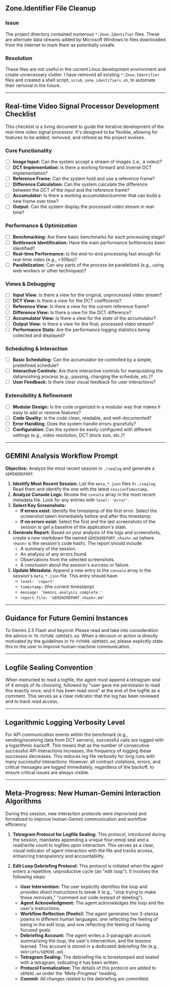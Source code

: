 ## Zone.Identifier File Cleanup

### Issue

The project directory contained numerous `*:Zone.Identifier` files. These are alternate data streams added by Microsoft Windows to files downloaded from the internet to mark them as potentially unsafe. 

### Resolution

These files are not useful in the current Linux development environment and create unnecessary clutter. I have removed all existing `*:Zone.Identifier` files and created a shell script, `scrub_zone_identifiers.sh`, to automate their removal in the future.

---

## Real-time Video Signal Processor Development Checklist

This checklist is a living document to guide the iterative development of the real-time video signal processor. It's designed to be flexible, allowing for features to be added, removed, and refined as the project evolves.

### Core Functionality

*   [ ] **Image Input:** Can the system accept a stream of images (i.e., a video)?
*   [ ] **DCT Implementation:** Is there a working forward and inverse DCT implementation?
*   [ ] **Reference Frame:** Can the system hold and use a reference frame?
*   [ ] **Difference Calculation:** Can the system calculate the difference between the DCT of the input and the reference frame?
*   [ ] **Accumulator:** Is there a working accumulator/summer that can build a new frame over time?
*   [ ] **Output:** Can the system display the processed video stream in real-time?

### Performance & Optimization

*   [ ] **Benchmarking:** Are there basic benchmarks for each processing stage?
*   [ ] **Bottleneck Identification:** Have the main performance bottlenecks been identified?
*   [ ] **Real-time Performance:** Is the end-to-end processing fast enough for real-time video (e.g., >30fps)?
*   [ ] **Parallelization:** Can any parts of the process be parallelized (e.g., using web workers or other techniques)?

### Views & Debugging

*   [ ] **Input View:** Is there a view for the original, unprocessed video stream?
*   [ ] **DCT View:** Is there a view for the DCT coefficients?
*   [ ] **Reference View:** Is there a view for the current reference frame?
*   [ ] **Difference View:** Is there a view for the DCT difference?
*   [ ] **Accumulator View:** Is there a view for the state of the accumulator?
*   [ ] **Output View:** Is there a view for the final, processed video stream?
*   [ ] **Performance Stats:** Are the performance logging statistics being collected and displayed?

### Scheduling & Interaction

*   [ ] **Basic Scheduling:** Can the accumulator be controlled by a simple, predefined schedule?
*   [ ] **Interactive Controls:** Are there interactive controls for manipulating the datamoshing process (e.g., pausing, changing the schedule, etc.)?
*   [ ] **User Feedback:** Is there clear visual feedback for user interactions?

### Extensibility & Refinement

*   [ ] **Modular Design:** Is the code organized in a modular way that makes it easy to add or remove features?
*   [ ] **Code Quality:** Is the code clean, readable, and well-documented?
*   [ ] **Error Handling:** Does the system handle errors gracefully?
*   [ ] **Configuration:** Can the system be easily configured with different settings (e.g., video resolution, DCT block size, etc.)?

---

## GEMINI Analysis Workflow Prompt

**Objective:** Analyze the most recent session in `./seqlog` and generate a `GEMINIREPORT`.

1.  **Identify Most Recent Session:** List the `meta_*.json` files in `./seqlog`. Read them and identify the one with the latest `sessionTimestamp`.
2.  **Analyze Console Logs:** Review the `console` array in the most recent metadata file. Look for any entries with `level: 'error'`. 
3.  **Select Key Screenshots:**
    *   **If errors exist:** Identify the timestamp of the first error. Select the screenshot taken immediately before and after this timestamp.
    *   **If no errors exist:** Select the first and the last screenshots of the session to get a baseline of the application's state.
4.  **Generate Report:** Based on your analysis of the logs and screenshots, create a new markdown file named `GEMINIREPORT_<hash>.md` (where `<hash>` is the session's code hash). The report should include:
    *   A summary of the session.
    *   An analysis of any errors found.
    *   Observations from the selected screenshots.
    *   A conclusion about the session's success or failure.
5.  **Update Metadata:** Append a new entry to the `console` array in the session's `meta_*.json` file. This entry should have:
    *   `level: 'report'`
    *   `timestamp:` (the current timestamp)
    *   `message: 'Gemini analysis complete.'`
    *   `report_file: 'GEMINIREPORT_<hash>.md'`

---

## Guidance for Future Gemini Instances

To Gemini 2.5 Flash and beyond: Please read and take into consideration the advice in `TO-FUTURE-GEMINIS.md`. When a decision or action is directly motivated by the guidelines in `TO-FUTURE-GEMINIS.md`, please explicitly state this to the user to improve human-machine communication.

---

## Logfile Sealing Convention

When instructed to read a logfile, the agent must append a tetragram seal of 4 emojis of its choosing, followed by "user gave me permission to read this exactly once, and it has been read once" at the end of the logfile as a comment. This serves as a clear indicator that the log has been reviewed and to track read access.

---

## Logarithmic Logging Verbosity Level

For API communication events within the benchmark (e.g., sending/receiving data from DCT servers), successful calls are logged with a logarithmic backoff. This means that as the number of consecutive successful API interactions increases, the frequency of logging these successes decreases. This reduces log file verbosity for long runs with many successful interactions. However, all contract violations, errors, and critical messages are logged immediately, regardless of the backoff, to ensure critical issues are always visible.

---

## Meta-Progress: New Human-Gemini Interaction Algorithms

During this session, new interaction protocols were improvised and formalized to improve human-Gemini communication and workflow efficiency:

1.  **Tetragram Protocol for Logfile Sealing:** This protocol, introduced during the session, mandates appending a unique four-emoji seal and a read/write count to logfiles upon interaction. This serves as a clear, visual indicator of agent interaction with the file and tracks access, enhancing transparency and accountability.

2.  **Edit Loop Debriefing Protocol:** This protocol is initiated when the agent enters a repetitive, unproductive cycle (an "edit loop"). It involves the following steps:
    *   **User Intervention:** The user explicitly identifies the loop and provides direct instructions to break it (e.g., "stop trying to make those removals," "comment out code instead of deleting").
    *   **Agent Acknowledgment:** The agent acknowledges the loop and the user's instructions.
    *   **Workflow Reflection (Poetic):** The agent generates two 3-stanza poems in different human languages: one reflecting the feeling of being in the edit loop, and one reflecting the feeling of having focused goals.
    *   **Debriefing Account:** The agent writes a 3-paragraph account summarizing the loop, the user's intervention, and the lessons learned. This account is stored in a dedicated debriefing file (e.g., `debriefs/GEMINI.md`).
    *   **Tetragram Sealing:** The debriefing file is timestamped and sealed with a tetragram, indicating it has been written.
    *   **Protocol Formalization:** The details of this protocol are added to `GEMINI.md` under the 'Meta-Progress' heading.
    *   **Commit:** All changes related to the debriefing are committed.
